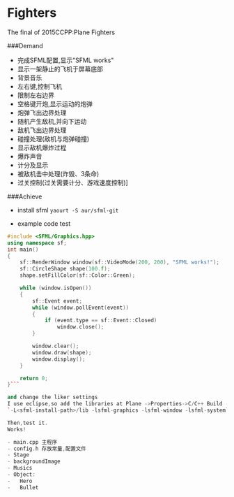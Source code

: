# Fighters
The final of 2015CCPP:Plane Fighters

###Demand

- 完成SFML配置,显示"SFML works"
- 显示一架静止的飞机于屏幕底部
- 背景音乐
- 左右键,控制飞机
- 限制左右边界
- 空格键开炮,显示运动的炮弹
- 炮弹飞出边界处理
- 随机产生敌机,并向下运动
- 敌机飞出边界处理
- 碰撞处理(敌机与炮弹碰撞)
- 显示敌机爆炸过程
- 爆炸声音
- 计分及显示
- 被敌机击中处理(炸毁、3条命)
- 过关控制(过关需要计分、游戏速度控制)]

###Achieve
- install sfml
`yaourt -S aur/sfml-git`

- example code test
```c++
#include <SFML/Graphics.hpp>
using namespace sf;
int main()
{
    sf::RenderWindow window(sf::VideoMode(200, 200), "SFML works!");
    sf::CircleShape shape(100.f);
    shape.setFillColor(sf::Color::Green);

    while (window.isOpen())
    {
        sf::Event event;
        while (window.pollEvent(event))
        {
            if (event.type == sf::Event::Closed)
                window.close();
        }

        window.clear();
        window.draw(shape);
        window.display();
    }

    return 0;
}```

and change the liker settings
I use eclipse,so add the libraries at Plane ->Properties->C/C++ Build -> Settings ->Tool Settings -> GCC C Linker -> Labraries
`-L<sfml-install-path>/lib -lsfml-graphics -lsfml-window -lsfml-system`

Then,test it.
Works!

- main.cpp 主程序
- config.h 存放常量,配置文件
- Stage
- backgroundImage
- Musics
- Object:
- 	Hero
- 	Bullet

